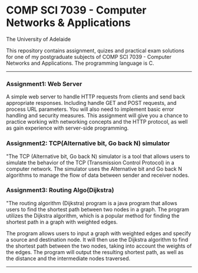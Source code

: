 # COMP SCI 7039 - Computer Networks & Applications 
The University of Adelaide

This repository contains assignment, quizes and practical exam solutions for one of my postgraduate subjects of COMP SCI 7039 - Computer Networks and Applications. The programming language is C.

---

### Assignment1: Web Server
A simple web server to handle HTTP requests from clients and send back appropriate responses. Including handle GET and POST requests, and process URL parameters. You will also need to implement basic error handling and security measures. This assignment will give you a chance to practice working with networking concepts and the HTTP protocol, as well as gain experience with server-side programming.

### Assignment2: TCP(Alternative bit, Go back N) simulator
"The TCP (Alternative bit, Go back N) simulator is a tool that allows users to simulate the behavior of the TCP (Transmission Control Protocol) in a computer network. The simulator uses the Alternative bit and Go back N algorithms to manage the flow of data between sender and receiver nodes.

### Assignment3: Routing Algo(Dijkstra)
"The routing algorithm (Dijkstra) program is a java program that allows users to find the shortest path between two nodes in a graph. The program utilizes the Dijkstra algorithm, which is a popular method for finding the shortest path in a graph with weighted edges.

The program allows users to input a graph with weighted edges and specify a source and destination node. It will then use the Dijkstra algorithm to find the shortest path between the two nodes, taking into account the weights of the edges. The program will output the resulting shortest path, as well as the distance and the intermediate nodes traversed.

---
